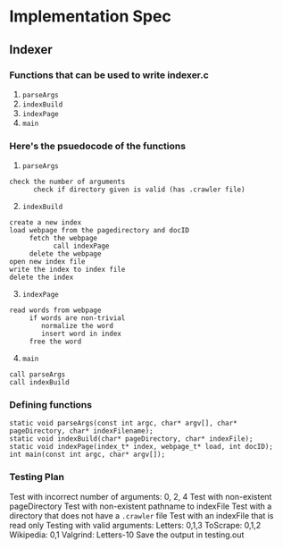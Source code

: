 # Implementation Spec

## Indexer

### Functions that can be used to write indexer.c
1. ```parseArgs```
2. ```indexBuild```
3. ```indexPage```
4. ```main```

### Here's the psuedocode of the functions

1. ```parseArgs```
```
check the number of arguments
      check if directory given is valid (has .crawler file)
```

2. ```indexBuild```
```
create a new index
load webpage from the pagedirectory and docID
     fetch the webpage
           call indexPage
     delete the webpage
open new index file
write the index to index file
delete the index
```

3. ```indexPage```
```
read words from webpage
     if words are non-trivial
        normalize the word
        insert word in index
     free the word
```

4. ```main```
```
call parseArgs
call indexBuild
```

### Defining functions

```
static void parseArgs(const int argc, char* argv[], char* pageDirectory, char* indexFilename);
static void indexBuild(char* pageDirectory, char* indexFile);
static void indexPage(index_t* index, webpage_t* load, int docID);
int main(const int argc, char* argv[]);
```


### Testing Plan
Test with incorrect number of arguments: 0, 2, 4
Test with non-existent pageDirectory
Test with non-existent pathname to indexFile
Test with a directory that does not have a ```.crawler``` file
Test with an indexFile that is read only
Testing with valid arguments:
Letters: 0,1,3
ToScrape: 0,1,2
Wikipedia: 0,1
Valgrind: Letters-10
Save the output in testing.out